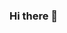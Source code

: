 ### Hi there 👋

<!--
**BotCorn/BotCorn** is a ✨ _special_ ✨ repository because its `README.md` (this file) appears on your GitHub profile.

Here are some ideas to get you started:

- 🔭 I’m currently working in school
- 🌱 I’m currently learning Discord.js
- 💬 Ask me about gifflar
- 📫 How to reach me: Buddicorn#1098
- ⚡ Fun fact: I like brooms
-->
